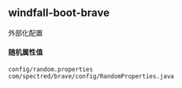 ## windfall-boot-brave

外部化配置

#### 随机属性值

```
config/random.properties
com/spectred/brave/config/RandomProperties.java
```


